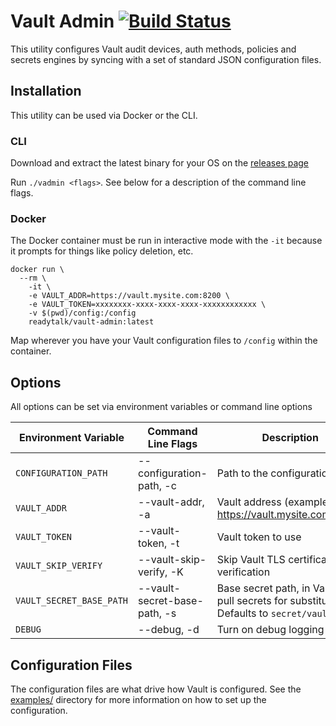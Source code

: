 # Vault Admin [![Build Status](https://travis-ci.org/ReadyTalk/vault-admin.svg?branch=master)](https://travis-ci.org/ReadyTalk/vault-admin)

This utility configures Vault audit devices, auth methods, policies and secrets engines by syncing with a set of standard JSON configuration files.

## Installation

This utility can be used via Docker or the CLI.

### CLI
Download and extract the latest binary for your OS on the [releases page](https://github.com/ReadyTalk/vault-admin/releases)

Run `./vadmin <flags>`.  See below for a description of the command line flags.

### Docker
The Docker container must be run in interactive mode with the `-it` because it prompts for things like policy deletion, etc.

```
docker run \
  --rm \
	-it \
	-e VAULT_ADDR=https://vault.mysite.com:8200 \
	-e VAULT_TOKEN=xxxxxxxx-xxxx-xxxx-xxxx-xxxxxxxxxxxx \
	-v $(pwd)/config:/config
	readytalk/vault-admin:latest
```

Map wherever you have your Vault configuration files to `/config` within the container.

## Options
All options can be set via environment variables or command line options

| Environment Variable               | Command Line Flags | Description                           |
| ----------------------- | ----------------------------------    | ---------------------------------------------------------- |
| `CONFIGURATION_PATH` | --configuration-path, -c | Path to the configuration files |
| `VAULT_ADDR` | --vault-addr, -a | Vault address (example: https://vault.mysite.com:8200) |
| `VAULT_TOKEN` | --vault-token, -t | Vault token to use |
| `VAULT_SKIP_VERIFY` | --vault-skip-verify, -K | Skip Vault TLS certificate verification |
| `VAULT_SECRET_BASE_PATH`  | --vault-secret-base-path, -s | Base secret path, in Vault, to pull secrets for substitution. Defaults to `secret/vault-admin` |
| `DEBUG`  | --debug, -d | Turn on debug logging |

## Configuration Files
The configuration files are what drive how Vault is configured.  See the [examples/](examples/) directory for more information on how to set up the configuration.
